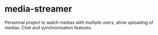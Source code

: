 # media-streamer
Personnal project to watch medias with multiple users, allow uploading of medias. Chat and synchronisation features.

